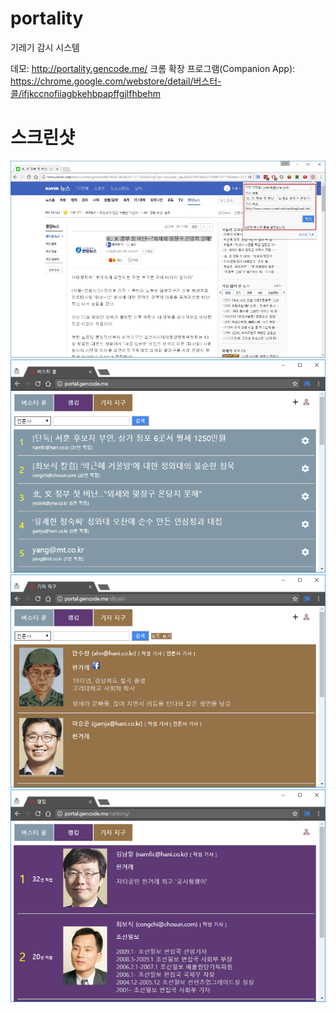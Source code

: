 # portality
기레기 감시 시스템

데모: http://portality.gencode.me/
크롬 확장 프로그램(Companion App): https://chrome.google.com/webstore/detail/버스터-콜/ifjkccnofiiagbkehbpapffgjlfhbehm

# 스크린샷
![screenshot](./chrome-extension/docs/0.png?raw=true "screenshot")
![screenshot](./chrome-extension/docs/1.png?raw=true "screenshot")
![screenshot](./chrome-extension/docs/2.png?raw=true "screenshot")
![screenshot](./chrome-extension/docs/3.png?raw=true "screenshot")